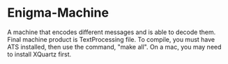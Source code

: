 # Enigma-Machine
A machine that encodes different messages and is able to decode them. 
Final machine product is TextProcessing file.
To compile, you must have ATS installed, then use the command, "make all". On a mac, you may need to install XQuartz first.
